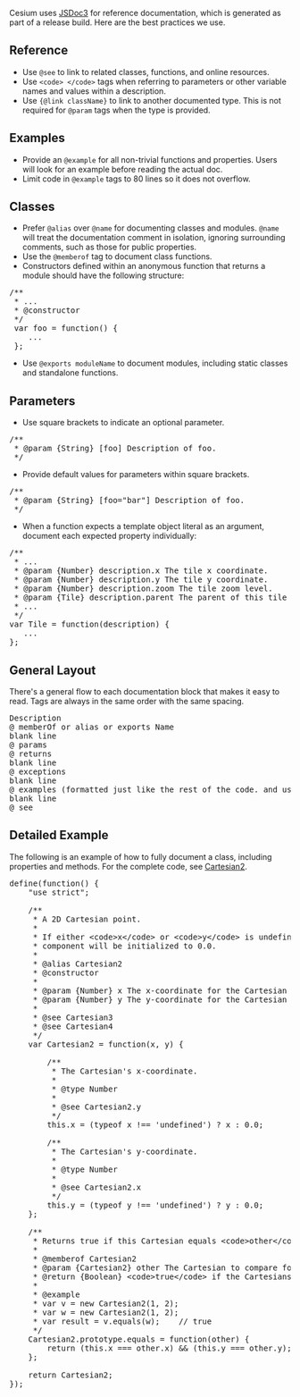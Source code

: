 Cesium uses [JSDoc3](http://usejsdoc.org/index.html) for reference documentation, which is generated as part of a release build.  Here are the best practices we use.

## Reference

* Use `@see` to link to related classes, functions, and online resources.
* Use `<code> </code>` tags when referring to parameters or other variable names and values within a description.
* Use `{@link className}` to link to another documented type.  This is not required for `@param` tags when the type is provided.

## Examples

* Provide an `@example` for all non-trivial functions and properties.  Users will look for an example before reading the actual doc.
* Limit code in `@example` tags to 80 lines so it does not overflow.

## Classes

* Prefer `@alias` over `@name` for documenting classes and modules. `@name` will treat the documentation comment in isolation, ignoring surrounding comments, such as those for public properties. 
* Use the `@memberof` tag to document class functions.
* Constructors defined within an anonymous function that returns a module should have the following structure:

<pre>
/**
 * ...
 * @constructor
 */
 var foo = function() {
    ...
 };
</pre>


* Use `@exports moduleName` to document modules, including static classes and standalone functions.

## Parameters
* Use square brackets to indicate an optional parameter.

<pre>
/**
 * @param {String} [foo] Description of foo.
 */
</pre>

* Provide default values for parameters within square brackets.

<pre>
/**
 * @param {String} [foo="bar"] Description of foo.
 */
</pre>
  
* When a function expects a template object literal as an argument, document each expected property individually: 

<pre>
/**
 * ...
 * @param {Number} description.x The tile x coordinate.
 * @param {Number} description.y The tile y coordinate.
 * @param {Number} description.zoom The tile zoom level.
 * @param {Tile} description.parent The parent of this tile in a tile tree system.
 * ...
 */
var Tile = function(description) {
   ...
};
</pre>

## General Layout
There's a general flow to each documentation block that makes it easy to read. Tags are always in the same order with the same spacing.

<pre>
Description
@ memberOf or alias or exports Name
blank line
@ params
@ returns
blank line
@ exceptions
blank line
@ examples (formatted just like the rest of the code. and useful comments if it's only boilerplate)
blank line
@ see
</pre>

## Detailed Example
The following is an example of how to fully document a class, including properties and methods. For the complete code, see [Cartesian2](https://github.com/AnalyticalGraphicsInc/cesium/blob/master/Source/Core/Cartesian2.js).

<pre>
define(function() {
    "use strict";

    /**
     * A 2D Cartesian point.
     *
     * If either &lt;code>x&lt;/code> or &lt;code>y&lt;/code> is undefined, then the corresponding
     * component will be initialized to 0.0.
     *
     * @alias Cartesian2
     * @constructor
     *
     * @param {Number} x The x-coordinate for the Cartesian type.
     * @param {Number} y The y-coordinate for the Cartesian type.
     *
     * @see Cartesian3
     * @see Cartesian4
     */
    var Cartesian2 = function(x, y) {

        /**
         * The Cartesian's x-coordinate.
         *
         * @type Number
         *
         * @see Cartesian2.y
         */
        this.x = (typeof x !== 'undefined') ? x : 0.0;

        /**
         * The Cartesian's y-coordinate.
         *
         * @type Number
         *
         * @see Cartesian2.x
         */
        this.y = (typeof y !== 'undefined') ? y : 0.0;
    };

    /**
     * Returns true if this Cartesian equals &lt;code>other&lt;/code> componentwise.
     *
     * @memberof Cartesian2
     * @param {Cartesian2} other The Cartesian to compare for equality.
     * @return {Boolean} &lt;code>true&lt;/code> if the Cartesians are equal componentwise; otherwise, &lt;code>false&lt;/code>.
     * 
     * @example
     * var v = new Cartesian2(1, 2);
     * var w = new Cartesian2(1, 2);
     * var result = v.equals(w);    // true
     */
    Cartesian2.prototype.equals = function(other) {
        return (this.x === other.x) && (this.y === other.y);
    };

    return Cartesian2;
});


</pre>